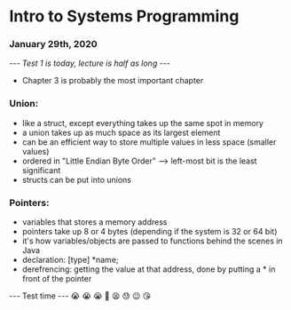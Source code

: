 # Intro to Systems Programming

### January 29th, 2020

_--- Test 1 is today, lecture is half as long ---_

 - Chapter 3 is probably the most important chapter

### Union:
 - like a struct, except everything takes up the same spot in memory
 - a union takes up as much space as its largest element
 - can be an efficient way to store multiple values in less space (smaller values)
 - ordered in "Little Endian Byte Order" --> left-most bit is the least significant
 - structs can be put into unions
 
### Pointers:
 - variables that stores a memory address
 - pointers take up 8 or 4 bytes (depending if the system is 32 or 64 bit)
 - it's how variables/objects are passed to functions behind the scenes in Java
 - declaration: [type] *name;
 - derefrencing: getting the value at that address, done by putting a * in front of the pointer

--- Test time --- 
:sob: :sob: :sob: :triumph: :tired_face: :sweat: :wink: :kissing_heart:
